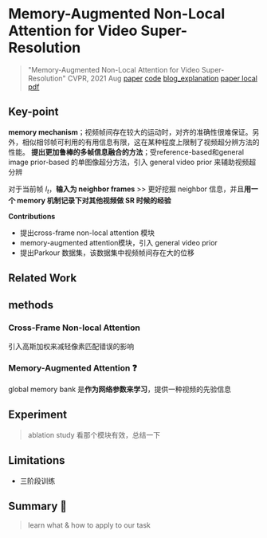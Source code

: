# Memory-Augmented Non-Local Attention for Video Super-Resolution

> "Memory-Augmented Non-Local Attention for Video Super-Resolution" CVPR, 2021 Aug
> [paper](https://arxiv.org/abs/2108.11048) [code](https://github.com/jiy173/MANA) [blog_explanation](https://zhuanlan.zhihu.com/p/552844253)
> [paper local pdf](./2021_08_CVPR_Memory-Augmented-Non-Local-Attention-for-Video-Super-Resolution.pdf)

## **Key-point**

**memory mechanism**；视频帧间存在较大的运动时，对齐的准确性很难保证。另外，相似相邻帧可利用的有用信息有限，这在某种程度上限制了视频超分辨方法的性能。
**提出更加鲁棒的多帧信息融合的方法**；受reference-based和general image prior-based 的单图像超分方法，引入 general video prior 来辅助视频超分辨

对于当前帧 $I_t$，**输入为 neighbor frames** >> 更好挖掘 neighbor 信息，并且**用一个 memory 机制记录下对其他视频做 SR 时候的经验**



**Contributions**

- 提出cross-frame non-local attention 模块
- memory-augmented attention模块，引入 general video prior
- 提出Parkour 数据集，该数据集中视频帧间存在大的位移



## **Related Work**

## **methods**

### Cross-Frame Non-local Attention

引入高斯加权来减轻像素匹配错误的影响



### Memory-Augmented Attention :question:

global memory bank 是**作为网络参数来学习**，提供一种视频的先验信息







## **Experiment**

> ablation study 看那个模块有效，总结一下

## **Limitations**

- 三阶段训练



## **Summary :star2:**

> learn what & how to apply to our task